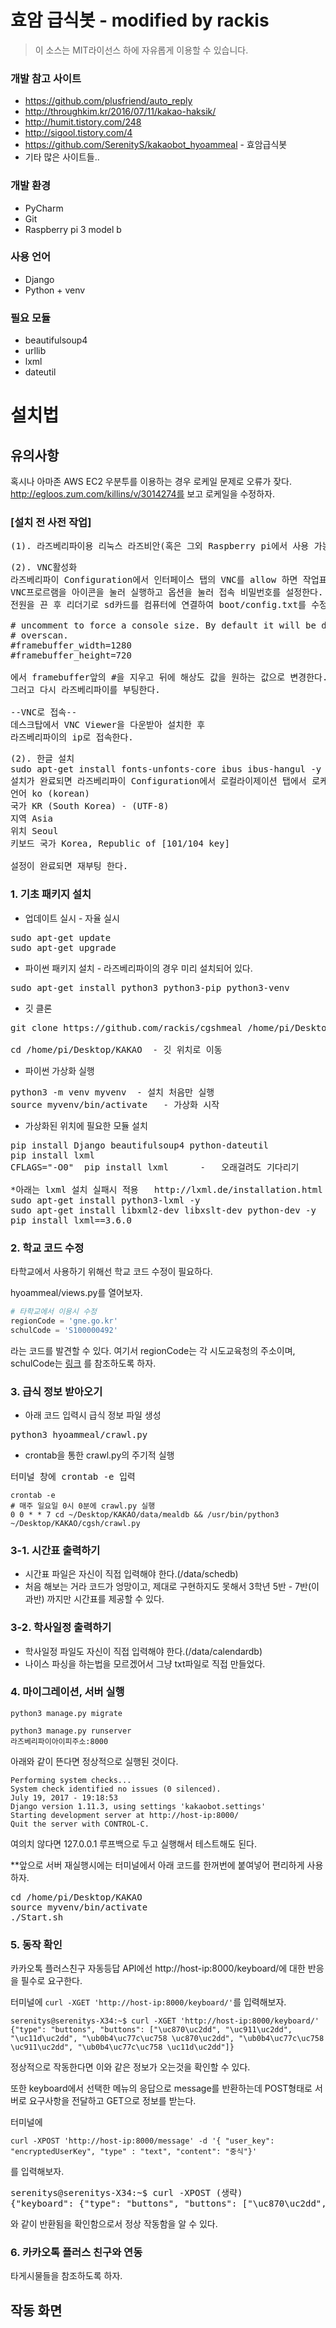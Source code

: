 # 효암 급식봇 - modified by rackis
> 이 소스는 MIT라이선스 하에 자유롭게 이용할 수 있습니다.

### 개발 참고 사이트
* https://github.com/plusfriend/auto_reply
* http://throughkim.kr/2016/07/11/kakao-haksik/
* http://humit.tistory.com/248
* http://sigool.tistory.com/4
* https://github.com/SerenityS/kakaobot_hyoammeal - 효암급식봇
* 기타 많은 사이트들..

### 개발 환경
* PyCharm
* Git
* Raspberry pi 3 model b

### 사용 언어
* Django
* Python + venv

### 필요 모듈
* beautifulsoup4
* urllib
* lxml
* dateutil

# 설치법
## 유의사항
혹시나 아마존 AWS EC2 우분투를 이용하는 경우 로케일 문제로 오류가 잦다.
http://egloos.zum.com/killins/v/3014274를 보고 로케일을 수정하자.

### [설치 전 사전 작업]
<pre>(1). 라즈베리파이용 리눅스 라즈비안(혹은 그외 Raspberry pi에서 사용 가능한 OS) 설치.</pre>
<pre>(2). VNC활성화
라즈베리파이 Configuration에서 인터페이스 탭의 VNC를 allow 하면 작업표시줄에 아이콘이 생긴다.
VNC프로르램을 아이콘을 눌러 실행하고 옵션을 눌러 접속 비밀번호를 설정한다.
전원을 끈 후 리더기로 sd카드를 컴퓨터에 연결하여 boot/config.txt를 수정한다.

# uncomment to force a console size. By default it will be display's size minus
# overscan.
#framebuffer_width=1280
#framebuffer_height=720

에서 framebuffer앞의 #을 지우고 뒤에 해상도 값을 원하는 값으로 변경한다.
그러고 다시 라즈베리파이를 부팅한다.

--VNC로 접속--
데스크탑에서 VNC Viewer을 다운받아 설치한 후
라즈베리파이의 ip로 접속한다.</pre>
<pre>(2). 한글 설치
sudo apt-get install fonts-unfonts-core ibus ibus-hangul -y
설치가 완료되면 라즈베리파이 Configuration에서 로컬라이제이션 탭에서 로케일, 시간, 키보드를 변경한다.
언어 ko (korean)
국가 KR (South Korea) - (UTF-8)
지역 Asia
위치 Seoul
키보드 국가 Korea, Republic of [101/104 key]

설정이 완료되면 재부팅 한다.</pre>


### 1. 기초 패키지 설치
* 업데이트 실시 - 자율 실시
<pre>sudo apt-get update
sudo apt-get upgrade</pre>
* 파이썬 패키지 설치 - 라즈베리파이의 경우 미리 설치되어 있다.
<pre>sudo apt-get install python3 python3-pip python3-venv</pre>
* 깃 클론
<pre>git clone https://github.com/rackis/cgshmeal /home/pi/Desktop/KAKAO

cd /home/pi/Desktop/KAKAO  - 깃 위치로 이동</pre>
* 파이썬 가상화 실행
<pre>python3 -m venv myvenv  - 설치 처음만 실행
source myvenv/bin/activate   - 가상화 시작</pre>
* 가상화된 위치에 필요한 모듈 설치
<pre>pip install Django beautifulsoup4 python-dateutil
pip install lxml
CFLAGS="-O0"  pip install lxml      -   오래걸려도 기다리기

*아래는 lxml 설치 실패시 적용   http://lxml.de/installation.html 참고
sudo apt-get install python3-lxml -y
sudo apt-get install libxml2-dev libxslt-dev python-dev -y
pip install lxml==3.6.0</pre>

### 2. 학교 코드 수정
타학교에서 사용하기 위해선 학교 코드 수정이 필요하다.

hyoammeal/views.py를 열어보자.
```python
# 타학교에서 이용시 수정
regionCode = 'gne.go.kr'
schulCode = 'S100000492'
```
라는 코드를 발견할 수 있다.
여기서 regionCode는 각 시도교육청의 주소이며, schulCode는 [링크](http://weezzle.tistory.com/559) 를 참조하도록 하자.

### 3. 급식 정보 받아오기
* 아래 코드 입력시 급식 정보 파일 생성
<pre>python3 hyoammeal/crawl.py</pre>

* crontab을 통한 crawl.py의 주기적 실행
<pre>터미널 창에 crontab -e 입력</pre>
```
crontab -e
# 매주 일요일 0시 0분에 crawl.py 실행
0 0 * * 7 cd ~/Desktop/KAKAO/data/mealdb && /usr/bin/python3 ~/Desktop/KAKAO/cgsh/crawl.py
```

### 3-1. 시간표 출력하기
* 시간표 파일은 자신이 직접 입력해야 한다.(/data/schedb)
* 처음 해보는 거라 코드가 엉망이고, 제대로 구현하지도 못해서 3학년 5반 - 7반(이과반) 까지만 시간표를 제공할 수 있다.

### 3-2. 학사일정 출력하기
* 학사일정 파일도 자신이 직접 입력해야 한다.(/data/calendardb)
* 나이스 파싱을 하는법을 모르겠어서 그냥 txt파일로 직접 만들었다.

### 4. 마이그레이션, 서버 실행
<code>python3 manage.py migrate</code>

<code>python3 manage.py runserver 라즈베리파이아이피주소:8000</code>

아래와 같이 뜬다면 정상적으로 실행된 것이다.
<pre><code>Performing system checks...
System check identified no issues (0 silenced).
July 19, 2017 - 19:18:53
Django version 1.11.3, using settings 'kakaobot.settings'
Starting development server at http://host-ip:8000/
Quit the server with CONTROL-C.</code></pre>
여의치 않다면 127.0.0.1 루프백으로 두고 실행해서 테스트해도 된다.

**앞으로 서버 재실행시에는 터미널에서 아래 코드를 한꺼번에 붙여넣어 편리하게 사용하자.
<pre>cd /home/pi/Desktop/KAKAO
source myvenv/bin/activate
./Start.sh</pre>

### 5. 동작 확인
카카오톡 플러스친구 자동등답 API에선 http://host-ip:8000/keyboard/에 대한 반응을 필수로 요구한다.

터미널에 <code>curl -XGET 'http://host-ip:8000/keyboard/'</code>를 입력해보자.
<pre><code>serenitys@serenitys-X34:~$ curl -XGET 'http://host-ip:8000/keyboard/'
{"type": "buttons", "buttons": ["\uc870\uc2dd", "\uc911\uc2dd", "\uc11d\uc2dd", "\ub0b4\uc77c\uc758 \uc870\uc2dd", "\ub0b4\uc77c\uc758 \uc911\uc2dd", "\ub0b4\uc77c\uc758 \uc11d\uc2dd"]}</code></pre>
정상적으로 작동한다면 이와 같은 정보가 오는것을 확인할 수 있다.

또한 keyboard에서 선택한 메뉴의 응답으로 message를 반환하는데 POST형태로 서버로 요구사항을 전달하고  GET으로 정보를 받는다.
 
터미널에 
```
curl -XPOST 'http://host-ip:8000/message' -d '{ "user_key": "encryptedUserKey", "type" : "text", "content": "중식"}'
```
  를 입력해보자.
  
  <pre>serenitys@serenitys-X34:~$ curl -XPOST (생략)
{"keyboard": {"type": "buttons", "buttons": ["\uc870\uc2dd", "\uc911\uc2dd", "\uc11d\uc2dd", "\ub0b4\uc77c\uc758 \uc870\uc2dd", "\ub0b4\uc77c\uc758 \uc911\uc2dd", "\ub0b4\uc77c\uc758 \uc11d\uc2dd"]}, "message": {"text": "07\uc6d4 19\uc77c \uc218\uc694\uc77c \uc911\uc2dd \uba54\ub274\uc785\ub2c8\ub2e4. \n \n\ub098\ubb3c\ube44\ube54\ubc25/\uc57d\uace0\ucd94\uc7a5\n\uac10\uc790\ub41c\uc7a5\uad6d\n\uc18c\uc13</pre>
와 같이 반환됨을 확인함으로서 정상 작동함을 알 수 있다.

### 6. 카카오톡 플러스 친구와 연동
타게시물들을 참조하도록 하자.

## 작동 화면
